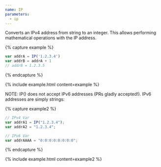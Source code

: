 ```yaml
---
name: IP
parameters:
  - ip
---
```


Converts an IPv4 address from string to an integer. This allows performing mathematical operations with the IP address.

{% capture example %}
```js
var addrA = IP('1.2.3.4')
var addrB = addrA + 1
// addrB = 1.2.3.5
```
{% endcapture %}

{% include example.html content=example %}

NOTE: IP() does not accept IPv6 addresses (PRs gladly accepted!). IPv6 addresses are simply strings:

{% capture example2 %}
```js
// IPv4 Var
var addrA1 = IP("1.2.3.4");
var addrA2 = "1.2.3.4";

// IPv6 Var
var addrAAAA = "0:0:0:0:0:0:0:0";
```
{% endcapture %}

{% include example.html content=example2 %}
